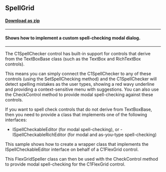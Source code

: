 ## SpellGrid
#### [Download as zip](https://grapecity.github.io/DownGit/#/home?url=https://github.com/GrapeCity/ComponentOne-WinForms-Samples/tree/master/NetFramework\SpellChecker\CS\SpellGrid)
____
#### Shows how to implement a custom spell-checking modal dialog.
____
The C1SpellChecker control has built-in support for controls that derive from the TextBoxBase class (such as the TextBox and RichTextBox controls). 

This means you can simply connect the C1SpellChecker to any of these controls (using the SetSpellChecking method) and the C1SpellChecker will detect spelling mistakes as the user types, showing a red wavy underline and providing a context-sensitive menu with suggestions. You can also use the CheckControl method to provide modal spell-checking against these controls. 

If you want to spell check controls that do not derive from TextBoxBase, then you need to provide a class that implements one of the following interfaces: 

- ISpellCheckableEditor (for modal spell-checking), or  - ISpellCheckableRichEditor (for modal and as-you-type spell-checking) 

This sample shows how to create a wrapper class that implements the ISpellCheckableEditor interface on behalf of a C1FlexGrid control. 

This FlexGridSpeller class can then be used with the CheckControl method to provide modal spell-checking for the C1FlexGrid control. 

